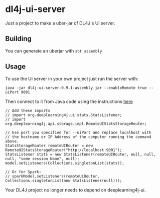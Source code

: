# dl4j-ui-server

Just a project to make a uber-jar of DL4J's UI server.

## Building

You can generate an uberjar with `sbt assembly`

## Usage

To use the UI server in your own project just run the server with:

    java -jar dl4j-ui-server-0.9.1-assembly.jar --enableRemote true --uiPort 9001
    
Then connect to it from Java code using the instructions [here](https://deeplearning4j.org/visualization)

    // Add these imports
    // import org.deeplearning4j.ui.stats.StatsListener;
    // import org.deeplearning4j.api.storage.impl.RemoteUIStatsStorageRouter;
    
    // Use port you specified for --uiPort and replace localhost with
    // the hostname or IP Address of the computer running the command above.
    StatsStorageRouter remoteUIRouter = new RemoteUIStatsStorageRouter("http://localhost:9001");
    StatsListener stats = new StatsListener(remoteUIRouter, null, null, null, "some session Name", null);
    model.setListeners(Collections.singletonList(stats));

    // Or for Spark:    
    // sparkModel.setListeners(remoteUiRouter, Collections.singletonList(new StatsListener(null)));
       
Your DL4J project no longer needs to depend on deeplearning4j-ui.
